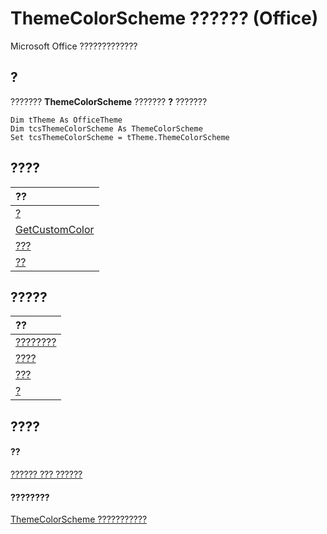 
# ThemeColorScheme ?????? (Office)

Microsoft Office ?????????????


## ?

???????  **ThemeColorScheme** ??????? **?** ???????


```
Dim tTheme As OfficeTheme 
Dim tcsThemeColorScheme As ThemeColorScheme 
Set tcsThemeColorScheme = tTheme.ThemeColorScheme 
```


## ????



|**??**|
|:-----|
|[?](2ae73cd3-c1b7-1815-5b46-84c349c2535b.md)|
|[GetCustomColor](67ac156e-19ab-245e-b6f8-03514f802acb.md)|
|[???](636f14c1-4178-ef12-e22b-4d948719cced.md)|
|[??](5ca73773-583b-dbf4-6bde-bc6fa26c66a2.md)|

## ?????



|**??**|
|:-----|
|[????????](6268529b-3f5c-9fb3-6162-38e0d5ffc6db.md)|
|[????](49b37985-28bc-ea71-1f1d-59eaea3314a4.md)|
|[???](1eefc62c-94c5-d74d-4b52-e522dc56975b.md)|
|[?](da0eb01e-2833-b614-81d8-295c7f660681.md)|

## ????


#### ??


[?????? ??? ??????](499c789a-aba2-0fad-649a-0ea964cd3b5e.md)
#### ????????


[ThemeColorScheme ???????????](http://msdn.microsoft.com/library/0b73a1ec-7d1e-1b94-6411-ddf0ec95d935%28Office.15%29.aspx)